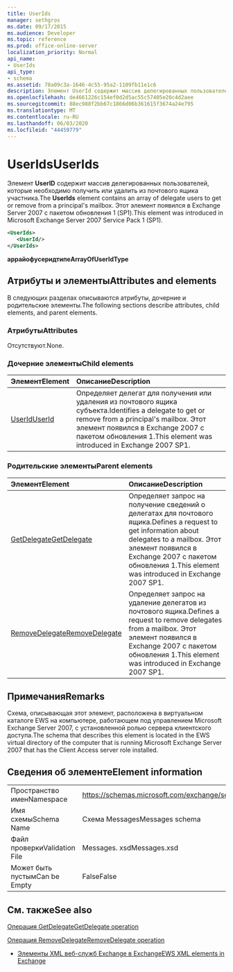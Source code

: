 ```yaml
---
title: UserIds
manager: sethgros
ms.date: 09/17/2015
ms.audience: Developer
ms.topic: reference
ms.prod: office-online-server
localization_priority: Normal
api_name:
- UserIds
api_type:
- schema
ms.assetid: 78a09c3a-1646-4c55-95a2-1109fb11e1c6
description: Элемент UserId содержит массив делегированных пользователей, которые необходимо получить или удалить из почтового ящика участника. Этот элемент появился в Exchange Server 2007 с пакетом обновления 1 (SP1).
ms.openlocfilehash: de4661226c154ef0d2d5ac55c57405e20c4d2aee
ms.sourcegitcommit: 88ec988f2bb67c1866d06b361615f3674a24e795
ms.translationtype: MT
ms.contentlocale: ru-RU
ms.lasthandoff: 06/03/2020
ms.locfileid: "44459779"
---
```

# <a name="userids"></a><span data-ttu-id="21ee1-104">UserIds</span><span class="sxs-lookup"><span data-stu-id="21ee1-104">UserIds</span></span>

<span data-ttu-id="21ee1-105">Элемент **UserID** содержит массив делегированных пользователей, которые необходимо получить или удалить из почтового ящика участника.</span><span class="sxs-lookup"><span data-stu-id="21ee1-105">The **UserIds** element contains an array of delegate users to get or remove from a principal's mailbox.</span></span> <span data-ttu-id="21ee1-106">Этот элемент появился в Exchange Server 2007 с пакетом обновления 1 (SP1).</span><span class="sxs-lookup"><span data-stu-id="21ee1-106">This element was introduced in Microsoft Exchange Server 2007 Service Pack 1 (SP1).</span></span> 
  
```xml
<UserIds>
   <UserId/>
</UserIds>
```

 <span data-ttu-id="21ee1-107">**аррайофусеридтипе**</span><span class="sxs-lookup"><span data-stu-id="21ee1-107">**ArrayOfUserIdType**</span></span>
## <a name="attributes-and-elements"></a><span data-ttu-id="21ee1-108">Атрибуты и элементы</span><span class="sxs-lookup"><span data-stu-id="21ee1-108">Attributes and elements</span></span>

<span data-ttu-id="21ee1-109">В следующих разделах описываются атрибуты, дочерние и родительские элементы.</span><span class="sxs-lookup"><span data-stu-id="21ee1-109">The following sections describe attributes, child elements, and parent elements.</span></span>
  
### <a name="attributes"></a><span data-ttu-id="21ee1-110">Атрибуты</span><span class="sxs-lookup"><span data-stu-id="21ee1-110">Attributes</span></span>

<span data-ttu-id="21ee1-111">Отсутствуют.</span><span class="sxs-lookup"><span data-stu-id="21ee1-111">None.</span></span>
  
### <a name="child-elements"></a><span data-ttu-id="21ee1-112">Дочерние элементы</span><span class="sxs-lookup"><span data-stu-id="21ee1-112">Child elements</span></span>

|<span data-ttu-id="21ee1-113">**Элемент**</span><span class="sxs-lookup"><span data-stu-id="21ee1-113">**Element**</span></span>|<span data-ttu-id="21ee1-114">**Описание**</span><span class="sxs-lookup"><span data-stu-id="21ee1-114">**Description**</span></span>|
|:-----|:-----|
|[<span data-ttu-id="21ee1-115">UserId</span><span class="sxs-lookup"><span data-stu-id="21ee1-115">UserId</span></span>](userid.md) <br/> |<span data-ttu-id="21ee1-116">Определяет делегат для получения или удаления из почтового ящика субъекта.</span><span class="sxs-lookup"><span data-stu-id="21ee1-116">Identifies a delegate to get or remove from a principal's mailbox.</span></span> <span data-ttu-id="21ee1-117">Этот элемент появился в Exchange 2007 с пакетом обновления 1.</span><span class="sxs-lookup"><span data-stu-id="21ee1-117">This element was introduced in Exchange 2007 SP1.</span></span>  <br/> |
   
### <a name="parent-elements"></a><span data-ttu-id="21ee1-118">Родительские элементы</span><span class="sxs-lookup"><span data-stu-id="21ee1-118">Parent elements</span></span>

|<span data-ttu-id="21ee1-119">**Элемент**</span><span class="sxs-lookup"><span data-stu-id="21ee1-119">**Element**</span></span>|<span data-ttu-id="21ee1-120">**Описание**</span><span class="sxs-lookup"><span data-stu-id="21ee1-120">**Description**</span></span>|
|:-----|:-----|
|[<span data-ttu-id="21ee1-121">GetDelegate</span><span class="sxs-lookup"><span data-stu-id="21ee1-121">GetDelegate</span></span>](getdelegate.md) <br/> |<span data-ttu-id="21ee1-122">Определяет запрос на получение сведений о делегатах для почтового ящика.</span><span class="sxs-lookup"><span data-stu-id="21ee1-122">Defines a request to get information about delegates to a mailbox.</span></span> <span data-ttu-id="21ee1-123">Этот элемент появился в Exchange 2007 с пакетом обновления 1.</span><span class="sxs-lookup"><span data-stu-id="21ee1-123">This element was introduced in Exchange 2007 SP1.</span></span>  <br/> |
|[<span data-ttu-id="21ee1-124">RemoveDelegate</span><span class="sxs-lookup"><span data-stu-id="21ee1-124">RemoveDelegate</span></span>](removedelegate.md) <br/> |<span data-ttu-id="21ee1-125">Определяет запрос на удаление делегатов из почтового ящика.</span><span class="sxs-lookup"><span data-stu-id="21ee1-125">Defines a request to remove delegates from a mailbox.</span></span> <span data-ttu-id="21ee1-126">Этот элемент появился в Exchange 2007 с пакетом обновления 1.</span><span class="sxs-lookup"><span data-stu-id="21ee1-126">This element was introduced in Exchange 2007 SP1.</span></span>  <br/> |
   
## <a name="remarks"></a><span data-ttu-id="21ee1-127">Примечания</span><span class="sxs-lookup"><span data-stu-id="21ee1-127">Remarks</span></span>

<span data-ttu-id="21ee1-128">Схема, описывающая этот элемент, расположена в виртуальном каталоге EWS на компьютере, работающем под управлением Microsoft Exchange Server 2007, с установленной ролью сервера клиентского доступа.</span><span class="sxs-lookup"><span data-stu-id="21ee1-128">The schema that describes this element is located in the EWS virtual directory of the computer that is running Microsoft Exchange Server 2007 that has the Client Access server role installed.</span></span>
  
## <a name="element-information"></a><span data-ttu-id="21ee1-129">Сведения об элементе</span><span class="sxs-lookup"><span data-stu-id="21ee1-129">Element information</span></span>

|||
|:-----|:-----|
|<span data-ttu-id="21ee1-130">Пространство имен</span><span class="sxs-lookup"><span data-stu-id="21ee1-130">Namespace</span></span>  <br/> |https://schemas.microsoft.com/exchange/services/2006/messages  <br/> |
|<span data-ttu-id="21ee1-131">Имя схемы</span><span class="sxs-lookup"><span data-stu-id="21ee1-131">Schema Name</span></span>  <br/> |<span data-ttu-id="21ee1-132">Схема Messages</span><span class="sxs-lookup"><span data-stu-id="21ee1-132">Messages schema</span></span>  <br/> |
|<span data-ttu-id="21ee1-133">Файл проверки</span><span class="sxs-lookup"><span data-stu-id="21ee1-133">Validation File</span></span>  <br/> |<span data-ttu-id="21ee1-134">Messages. xsd</span><span class="sxs-lookup"><span data-stu-id="21ee1-134">Messages.xsd</span></span>  <br/> |
|<span data-ttu-id="21ee1-135">Может быть пустым</span><span class="sxs-lookup"><span data-stu-id="21ee1-135">Can be Empty</span></span>  <br/> |<span data-ttu-id="21ee1-136">False</span><span class="sxs-lookup"><span data-stu-id="21ee1-136">False</span></span>  <br/> |
   
## <a name="see-also"></a><span data-ttu-id="21ee1-137">См. также</span><span class="sxs-lookup"><span data-stu-id="21ee1-137">See also</span></span>



[<span data-ttu-id="21ee1-138">Операция GetDelegate</span><span class="sxs-lookup"><span data-stu-id="21ee1-138">GetDelegate operation</span></span>](getdelegate-operation.md)
  
[<span data-ttu-id="21ee1-139">Операция RemoveDelegate</span><span class="sxs-lookup"><span data-stu-id="21ee1-139">RemoveDelegate operation</span></span>](removedelegate-operation.md)


- [<span data-ttu-id="21ee1-140">Элементы XML веб-служб Exchange в Exchange</span><span class="sxs-lookup"><span data-stu-id="21ee1-140">EWS XML elements in Exchange</span></span>](ews-xml-elements-in-exchange.md)

